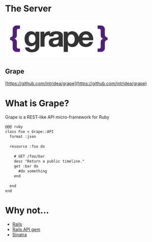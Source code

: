 <!SLIDE subsection>
# The Server #
![Grape](grape_logo.png)

## Grape
[https://github.com/intridea/grape](https://github.com/intridea/grape)

<!SLIDE small>
# What is Grape? #

Grape is a REST-like API micro-framework for Ruby

    @@@ ruby
    class Foo < Grape::API
      format :json

      resource :foo do

        # GET /foo/bar
        desc "Return a public timeline."
        get :bar do
          #do something
        end

      end
    end

<!SLIDE bullets incremental>
# Why not... #

* [Rails](https://github.com/rails/rails)
* [Rails API gem](https://github.com/rails-api/rails-api)
* [Sinatra](http://www.sinatrarb.com/)
